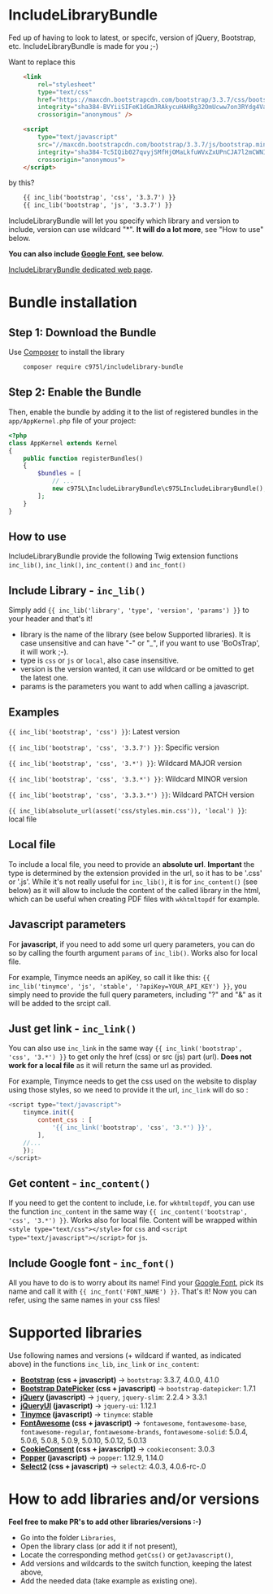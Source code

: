 IncludeLibraryBundle
====================

Fed up of having to look to latest, or specifc, version of jQuery, Bootstrap, etc. IncludeLibraryBundle is made for you ;-)

Want to replace this
```html
    <link
        rel="stylesheet"
        type="text/css"
        href="https://maxcdn.bootstrapcdn.com/bootstrap/3.3.7/css/bootstrap.min.css"
        integrity="sha384-BVYiiSIFeK1dGmJRAkycuHAHRg32OmUcww7on3RYdg4Va+PmSTsz/K68vbdEjh4u"
        crossorigin="anonymous" />

    <script
        type="text/javascript"
        src="//maxcdn.bootstrapcdn.com/bootstrap/3.3.7/js/bootstrap.min.js"
        integrity="sha384-Tc5IQib027qvyjSMfHjOMaLkfuWVxZxUPnCJA7l2mCWNIpG9mGCD8wGNIcPD7Txa"
        crossorigin="anonymous">
    </script>
```

by this?
```html
    {{ inc_lib('bootstrap', 'css', '3.3.7') }}
    {{ inc_lib('bootstrap', 'js', '3.3.7') }}
```

IncludeLibraryBundle will let you specify which library and version to include, version can use wildcard "*". **It will do a lot more**, see "How to use" below.

**You can also include [Google Font](https://fonts.google.com), see below.**

[IncludeLibraryBundle dedicated web page](https://975l.com/en/pages/include-library-bundle).

Bundle installation
===================

Step 1: Download the Bundle
---------------------------
Use [Composer](https://getcomposer.org) to install the library
```bash
    composer require c975l/includelibrary-bundle
```

Step 2: Enable the Bundle
-------------------------
Then, enable the bundle by adding it to the list of registered bundles in the `app/AppKernel.php` file of your project:

```php
<?php
class AppKernel extends Kernel
{
    public function registerBundles()
    {
        $bundles = [
            // ...
            new c975L\IncludeLibraryBundle\c975LIncludeLibraryBundle(),
        ];
    }
}
```

How to use
----------
IncludeLibraryBundle provide the following Twig extension functions `inc_lib()`, `inc_link()`, `inc_content()` and `inc_font()`

Include Library - `inc_lib()`
-----------------------------
Simply add `{{ inc_lib('library', 'type', 'version', 'params') }}` to your header and that's it!
- library is the name of the library (see below Supported libraries). It is case unsensitive and can have "-" or "_", if you want to use 'BoOsTrap', it will work ;-).
- type is `css` or `js` or `local`, also case insensitive.
- version is the version wanted, it can use wildcard or be omitted to get the latest one.
- params is the parameters you want to add when calling a javascript.

Examples
--------
`{{ inc_lib('bootstrap', 'css') }}`: Latest version

`{{ inc_lib('bootstrap', 'css', '3.3.7') }}`: Specific version

`{{ inc_lib('bootstrap', 'css', '3.*') }}`: Wildcard MAJOR version

`{{ inc_lib('bootstrap', 'css', '3.3.*') }}`: Wildcard MINOR version

`{{ inc_lib('bootstrap', 'css', '3.3.3.*') }}`: Wildcard PATCH version

`{{ inc_lib(absolute_url(asset('css/styles.min.css')), 'local') }}`: local file

Local file
----------
To include a local file, you need to provide an **absolute url**. **Important** the type is determined by the extension provided in the url, so it has to be '.css' or '.js'. While it's not really useful for `inc_lib()`, it is for `inc_content()` (see below) as it will allow to include the content of the called library in the html, which can be useful when creating PDF files with `wkhtmltopdf` for example.

Javascript parameters
---------------------
For **javascript**, if you need to add some url query parameters, you can do so by calling the fourth argument `params` of `inc_lib()`. Works also for local file.

For example, Tinymce needs an apiKey, so call it like this: `{{ inc_lib('tinymce', 'js', 'stable', '?apiKey=YOUR_API_KEY') }}`, you simply need to provide the full query parameters, including "?" and "&" as it will be added to the srcipt call.

Just get link - `inc_link()`
----------------------------
You can also use `inc_link` in the same way `{{ inc_link('bootstrap', 'css', '3.*') }}` to get only the href (css) or src (js) part (url). **Does not work for a local file** as it will return the same url as provided.

For example, Tinymce needs to get the css used on the website to display using those styles, so we need to provide it the url, `inc_link` will do so :
```javascript
<script type="text/javascript">
    tinymce.init({
        content_css : [
            '{{ inc_link('bootstrap', 'css', '3.*') }}',
        ],
    //...
    });
</script>
```

Get content - `inc_content()`
-----------------------------
If you need to get the content to include, i.e. for `wkhtmltopdf`, you can use the function `inc_content` in the same way `{{ inc_content('bootstrap', 'css', '3.*') }}`. Works also for local file. Content will be wrapped within `<style type="text/css"></style>` for `css` and `<script type="text/javascript"></script>` for `js`.

Include Google font - `inc_font()`
----------------------------------
All you have to do is to worry about its name! Find your [Google Font](https://fonts.google.com/), pick its name and call it with `{{ inc_font('FONT_NAME') }}`. That's it! Now you can refer, using the same names in your css files!

Supported libraries
===================
Use following names and versions (+ wildcard if wanted, as indicated above) in the functions `inc_lib`, `inc_link` or `inc_content`:

- **[Bootstrap](http://getbootstrap.com) (css + javascript)** -> `bootstrap`: 3.3.7, 4.0.0, 4.1.0
- **[Bootstrap DatePicker](https://github.com/uxsolutions/bootstrap-datepicker) (css + javascript)** -> `bootstrap-datepicker`: 1.7.1
- **[jQuery](https://jquery.com) (javascript)** -> `jquery`, `jquery-slim`: 2.2.4 > 3.3.1
- **[jQueryUI](https://jquery.com/ui) (javascript)** -> `jquery-ui`: 1.12.1
- **[Tinymce](https://www.tinymce.com) (javascript)** -> `tinymce`: stable
- **[FontAwesome](https://fontawesome.com) (css + javascript)** -> `fontawesome`, `fontawesome-base`, `fontawesome-regular`, `fontawesome-brands`, `fontawesome-solid`: 5.0.4, 5.0.6, 5.0.8, 5.0.9, 5.0.10, 5.0.12, 5.0.13
- **[CookieConsent](https://cookieconsent.insites.com) (css + javascript)** -> `cookieconsent`: 3.0.3
- **[Popper](https://popper.js.org) (javascript)** -> `popper`: 1.12.9, 1.14.0
- **[Select2](https://select2.org) (css + javascript)** -> `select2`: 4.0.3, 4.0.6-rc-.0

How to add libraries and/or versions
====================================
**Feel free to make PR's to add other libraries/versions :-)**

- Go into the folder `Libraries`,
- Open the library class (or add it if not present),
- Locate the corresponding method `getCss()` or `getJavascript()`,
- Add versions and wildcards to the switch function, keeping the latest above,
- Add the needed data (take example as existing one).
